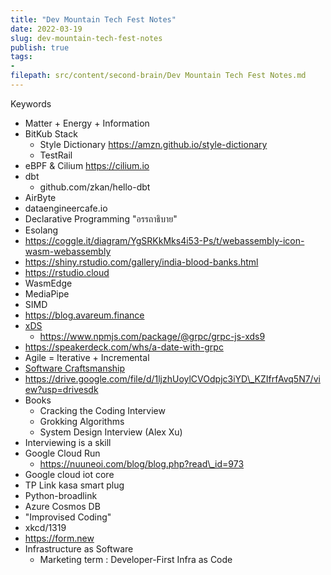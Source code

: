 ```yaml
---
title: "Dev Mountain Tech Fest Notes"
date: 2022-03-19
slug: dev-mountain-tech-fest-notes
publish: true
tags:
- 
filepath: src/content/second-brain/Dev Mountain Tech Fest Notes.md
---
```


Keywords

* Matter + Energy + Information
* BitKub Stack
  * Style Dictionary https://amzn.github.io/style-dictionary
  * TestRail
* eBPF & Cilium https://cilium.io
* dbt
  * github.com/zkan/hello-dbt
* AirByte
* dataengineercafe.io
* Declarative Programming "อรรถาธิบาย"
* Esolang
* https://coggle.it/diagram/YgSRKkMks4i53-Ps/t/webassembly-icon-wasm-webassembly
* https://shiny.rstudio.com/gallery/india-blood-banks.html
* https://rstudio.cloud
* WasmEdge
* MediaPipe
* SIMD
* https://blog.avareum.finance
* [xDS](https://github.com/getsentry/xds)
  * https://www.npmjs.com/package/@grpc/grpc-js-xds9
* https://speakerdeck.com/whs/a-date-with-grpc
* Agile = Iterative + Incremental
* [Software Craftsmanship](http://manifesto.softwarecraftsmanship.org)
* https://drive.google.com/file/d/1ljzhUoylCVOdpjc3iYD\_KZIfrfAvq5N7/view?usp=drivesdk
* Books
  * Cracking the Coding Interview
  * Grokking Algorithms
  * System Design Interview (Alex Xu)
* Interviewing is a skill
* Google Cloud Run
  * https://nuuneoi.com/blog/blog.php?read\_id=973
* Google cloud iot core
* TP Link kasa smart plug
* Python-broadlink
* Azure Cosmos DB
* "Improvised Coding"
* xkcd/1319
* https://form.new
* Infrastructure as Software
  * Marketing term : Developer-First Infra as Code
